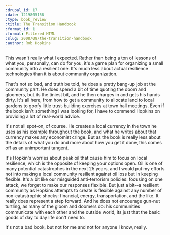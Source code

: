 ```yaml
--- 
:drupal_id: 17
:date: 1219805158
:type: book_review
:title: The Transition Handbook
:format_id: 1
:format: Filtered HTML
:slug: 2008/08/the-transition-handbook
:author: Rob Hopkins
---
```

This wasn't really what I expected.  Rather than being a ton of lessons of what you, personally, can do for you, it's a game plan for organizing a small community into a resilient one.  It's much less about actual resilience technologies than it is about community organization.

That's not so bad, and truth be told, he does a pretty bang-up job at the community part.  He does spend a bit of time quoting the doom and gloomers, but its the tiniest bit, and he then charges in and gets his hands dirty.  It's all here, from how to get a community to allocate land to local gardens to goofy little trust-building exercises at town hall meetings.  Even if the book isn't something I was looking for, I have to commend Hopkins on providing a lot of real-world advice.

It's not all spot-on, of course.  He creates a local currency in the town he uses as his example throughout the book, and what he writes about that currency makes any economist cringe.  But as the book is really less about the details of what you do and more about how you get it done, this comes off as an unimportant tangent.

It's Hopkin's worries about peak oil that cause him to focus on local resilience, which is the opposite of keeping your options open.  Oil is one of many potential catastrophes in the next 25 years, and I would put my efforts not into making a local community resilient against oil loss but in keeping flexible.  It's a bit like our misguided anti-terrorism policies: focusing on one attack, we forget to make our responses flexible.  But just a bit--a resilient community as Hopkins attempts to create is flexible against any number of non-catastrophic shocks: financial, energy, transportation, and the like.  It really does represent a step forward.  And he does not encourage gun-nut turtling, as many of the gloom and doomers do: his communities communicate with each other and the outside world, its just that the basic goods of day to day life don't need to.

It's not a bad book, but not for me and not for anyone I know, really.
